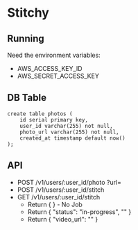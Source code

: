 # Stitchy

## Running

Need the environment variables:

- AWS_ACCESS_KEY_ID
- AWS_SECRET_ACCESS_KEY

## DB Table

    create table photos (
        id serial primary key,
        user_id varchar(255) not null,
        photo_url varchar(255) not null,
        created_at timestamp default now()
    );

## API

   - POST /v1/users/:user_id/photo ?url=
   - POST /v1/users/:user_id/stitch
   - GET /v1/users/:user_id/stitch
     - Return { } - No Job
     - Return { "status": "in-progress", "" }
     - Return { "video_url": "" }
